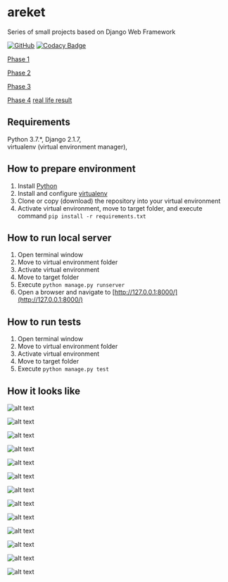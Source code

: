 # areket
Series of small projects based on Django Web Framework

[![GitHub](https://img.shields.io/github/license/mashape/apistatus.svg)](https://github.com/BurhanH/areket/blob/master/LICENSE)
[![Codacy Badge](https://api.codacy.com/project/badge/Grade/194faa458a1347bfac202f240fdae9bf)](https://www.codacy.com/app/BurhanH/areket?utm_source=github.com&amp;utm_medium=referral&amp;utm_content=BurhanH/areket&amp;utm_campaign=Badge_Grade)

[Phase 1](https://github.com/BurhanH/areket-phase-1 "Phase 1") 

[Phase 2](https://github.com/BurhanH/areket-phase-2 "Phase 2")

[Phase 3](https://github.com/BurhanH/areket-phase-3 "Phase 3")

[Phase 4](https://github.com/BurhanH/areket-phase-4 "Phase 4") [real life result](https://areket.herokuapp.com/ "Areket project")

## Requirements
Python 3.7.\*, Django 2.1.7, <br>
virtualenv (virtual environment manager), <br>

## How to prepare environment
1) Install [Python](https://www.python.org/downloads/)
2) Install and configure [virtualenv](https://packaging.python.org/guides/installing-using-pip-and-virtualenv/)
3) Clone or copy (download) the repository into your virtual environment
4) Activate virtual environment, move to target folder, and execute command `pip install -r requirements.txt`

## How to run local server
1) Open terminal window
2) Move to virtual environment folder
3) Activate virtual environment
4) Move to target folder
5) Execute `python manage.py runserver`
6) Open a browser and navigate to [http://127.0.0.1:8000/](http://127.0.0.1:8000/)

## How to run tests
1) Open terminal window
2) Move to virtual environment folder
3) Activate virtual environment
4) Move to target folder
5) Execute `python manage.py test`

## How it looks like

![alt text](https://github.com/BurhanH/areket/raw/master/screenshots/phase-1-1.png "Phase 1. Home page") <br>

![alt text](https://github.com/BurhanH/areket/raw/master/screenshots/phase-1-2.png "Phase 1. About page") <br>

![alt text](https://github.com/BurhanH/areket/raw/master/screenshots/phase-2-1.png "Phase 2. Home page") <br>

![alt text](https://github.com/BurhanH/areket/raw/master/screenshots/phase-2-2.png "Phase 2. Admin login page") <br>

![alt text](https://github.com/BurhanH/areket/raw/master/screenshots/phase-2-3.png "Phase 2. Admin page") <br>

![alt text](https://github.com/BurhanH/areket/raw/master/screenshots/phase-2-4.png "Phase 2. Admin post page") <br>

![alt text](https://github.com/BurhanH/areket/raw/master/screenshots/phase-3-1.png "Phase 3. Home page") <br>

![alt text](https://github.com/BurhanH/areket/raw/master/screenshots/phase-3-2.png "Phase 3. Post page") <br>

![alt text](https://github.com/BurhanH/areket/raw/master/screenshots/phase-3-3.png "Phase 3. Admin page") <br>

![alt text](https://github.com/BurhanH/areket/raw/master/screenshots/phase-3-4.png "Phase 3. Posts page") <br>

![alt text](https://github.com/BurhanH/areket/raw/master/screenshots/phase-3-5.png "Phase 3. Edit post page") <br>

![alt text](https://github.com/BurhanH/areket/raw/master/screenshots/phase-3-6.png "Phase 3. Post history page") <br>

![alt text](https://github.com/BurhanH/areket/raw/master/screenshots/phase-3-7.png "Phase 3. New post page") <br>
